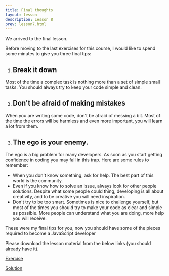 ```yaml
---
title: Final thoughts
layout: lesson
description: Lesson 8
prev: lesson7.html
---
```


We arrived to the final lesson.

Before moving to the last exercises for this course, I would like to spend some minutes to give you three final tips:

1. ## Break it down
Most of the time a complex task is nothing more than a set of simple small tasks.
You should always try to keep your code simple and clean.

2. ## Don't be afraid of making mistakes
When you are writing some code, don't be afraid of messing a bit. Most of the time the errors will be harmless and even more important, you will learn a lot from them.

3. ## The ego is your enemy.
The ego is a big problem for many developers. As soon as you start getting confidence in coding you may fall in this trap. Here are some rules to remember:
* When you don't know something, ask for help. The best part of this world is the community.
* Even if you know how to solve an issue, always look for other people solutions. Despite what some people could thing, developing is all about creativity, and to be creative you will need inspiration.
* Don't try to be too smart. Sometimes is nice to challenge yourself, but most of the times you should try to make your code as clear and simple as possible. More people can understand what you are doing, more help you will receive.

These were my final tips for you, now you should have some of the pieces required to become a JavaScript developer

Please download the lesson material from the below links (you should already have it).

[Exercise](https://github.com/ClaudioCorridore/expedia-javascript-for-beginners/raw/master/exercises/sw3/sw3.zip)

[Solution](https://github.com/ClaudioCorridore/expedia-javascript-for-beginners/raw/master/exercises/sw3/sw3-solution.zip)
